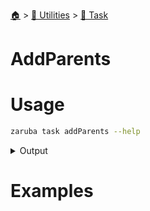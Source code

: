 <!--startTocHeader-->
[🏠](../../README.md) > [🔧 Utilities](../README.md) > [🔨 Task](README.md)
# AddParents
<!--endTocHeader-->


# Usage

<!--startCode-->
```bash
zaruba task addParents --help
```
 
<details>
<summary>Output</summary>
 
```````
Add task parent

Usage:
  zaruba task addParents <taskName> <newParentNames> [projectFile] [flags]

Flags:
  -h, --help   help for addParents
```````
</details>
<!--endCode-->

# Examples


<!--startTocSubTopic-->
<!--endTocSubTopic-->